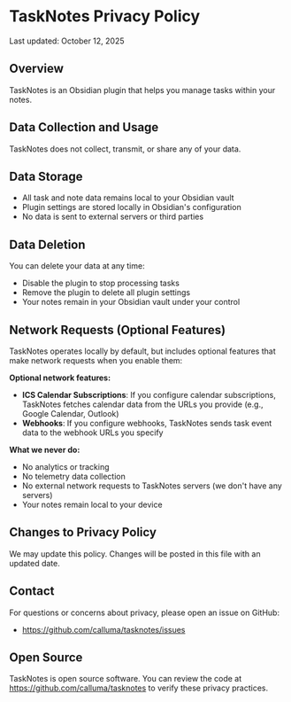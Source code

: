 # TaskNotes Privacy Policy

Last updated: October 12, 2025

## Overview

TaskNotes is an Obsidian plugin that helps you manage tasks within your notes.

## Data Collection and Usage

TaskNotes does not collect, transmit, or share any of your data.

## Data Storage

- All task and note data remains local to your Obsidian vault
- Plugin settings are stored locally in Obsidian's configuration
- No data is sent to external servers or third parties

## Data Deletion

You can delete your data at any time:
- Disable the plugin to stop processing tasks
- Remove the plugin to delete all plugin settings
- Your notes remain in your Obsidian vault under your control

## Network Requests (Optional Features)

TaskNotes operates locally by default, but includes optional features that make network requests when you enable them:

**Optional network features:**
- **ICS Calendar Subscriptions**: If you configure calendar subscriptions, TaskNotes fetches calendar data from the URLs you provide (e.g., Google Calendar, Outlook)
- **Webhooks**: If you configure webhooks, TaskNotes sends task event data to the webhook URLs you specify

**What we never do:**
- No analytics or tracking
- No telemetry data collection
- No external network requests to TaskNotes servers (we don't have any servers)
- Your notes remain local to your device

## Changes to Privacy Policy

We may update this policy. Changes will be posted in this file with an updated date.

## Contact

For questions or concerns about privacy, please open an issue on GitHub:
- https://github.com/calluma/tasknotes/issues

## Open Source

TaskNotes is open source software. You can review the code at https://github.com/calluma/tasknotes to verify these privacy practices.
